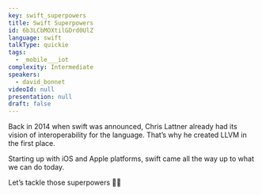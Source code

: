 ```yaml
---
key: swift_superpowers
title: Swift Superpowers
id: 6b3LCbMOXtilGDrd0UlZ
language: swift
talkType: quickie
tags:
  - _mobile___iot
complexity: Intermediate
speakers:
  - david_bonnet
videoId: null
presentation: null
draft: false
---
```

Back in 2014 when swift was announced, Chris Lattner already had its vision of interoperability for the language. That’s why he created LLVM in the first place. 

Starting up with iOS and Apple platforms, swift came all the way up to what we can do today.

Let’s tackle those superpowers 💪🏼